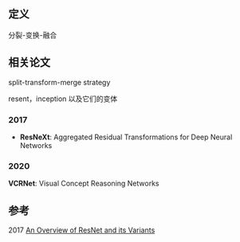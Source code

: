 ## 定义
分裂-变换-融合

## 相关论文
split-transform-merge strategy

resent，inception 以及它们的变体

### 2017
- **ResNeXt**: Aggregated Residual Transformations for Deep Neural Networks

### 2020

**VCRNet**: Visual Concept Reasoning Networks

## 参考
2017 [An Overview of ResNet and its Variants](https://towardsdatascience.com/an-overview-of-resnet-and-its-variants-5281e2f56035)